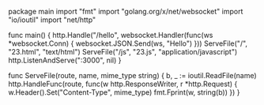 package main
import "fmt"
import "golang.org/x/net/websocket"
import "io/ioutil"
import "net/http"

func main() {
	http.Handle("/hello", websocket.Handler(func(ws *websocket.Conn) {
		websocket.JSON.Send(ws, "Hello")
	}))
	ServeFile("/", "23.html", "text/html")
	ServeFile("/js", "23.js", "application/javascript")
	http.ListenAndServe(":3000", nil)
}

func ServeFile(route, name, mime_type string) {
	b, _ := ioutil.ReadFile(name)
	http.HandleFunc(route, func(w http.ResponseWriter, r *http.Request) {
		w.Header().Set("Content-Type", mime_type)
		fmt.Fprint(w, string(b))
	})
}
